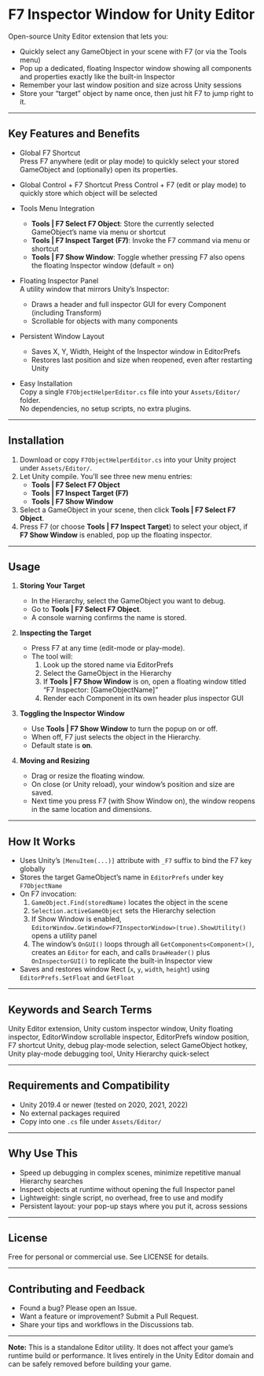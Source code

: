 # F7 Inspector Window for Unity Editor

Open-source Unity Editor extension that lets you:

- Quickly select any GameObject in your scene with F7 (or via the Tools menu)
- Pop up a dedicated, floating Inspector window showing all components and properties exactly like the built-in Inspector 
- Remember your last window position and size across Unity sessions 
- Store your “target” object by name once, then just hit F7 to jump right to it.

---

## Key Features and Benefits

- Global F7 Shortcut  
  Press F7 anywhere (edit or play mode) to quickly select your stored GameObject and (optionally) open its properties.

- Global Control + F7 Shortcut
  Press Control + F7 (edit or play mode) to quickly store which object will be selected 

- Tools Menu Integration  
  - **Tools | F7 Select F7 Object**: Store the currently selected GameObject’s name via menu or shortcut  
  - **Tools | F7 Inspect Target (F7)**: Invoke the F7 command via menu or shortcut
  - **Tools | F7 Show Window**: Toggle whether pressing F7 also opens the floating Inspector window (default = on)

- Floating Inspector Panel  
  A utility window that mirrors Unity’s Inspector:  
  - Draws a header and full inspector GUI for every Component (including Transform)  
  - Scrollable for objects with many components

- Persistent Window Layout  
  - Saves X, Y, Width, Height of the Inspector window in EditorPrefs  
  - Restores last position and size when reopened, even after restarting Unity

- Easy Installation  
  Copy a single `F7ObjectHelperEditor.cs` file into your `Assets/Editor/` folder.  
  No dependencies, no setup scripts, no extra plugins.

---

## Installation

1. Download or copy `F7ObjectHelperEditor.cs` into your Unity project under `Assets/Editor/`.  
2. Let Unity compile. You’ll see three new menu entries:
   - **Tools | F7 Select F7 Object**  
   - **Tools | F7 Inspect Target (F7)**  
   - **Tools | F7 Show Window**  
3. Select a GameObject in your scene, then click **Tools | F7 Select F7 Object**.  
4. Press F7 (or choose **Tools | F7 Inspect Target**) to select your object, if **F7 Show Window** is enabled, pop up the floating inspector.

---

## Usage

1. **Storing Your Target**  
   - In the Hierarchy, select the GameObject you want to debug.  
   - Go to **Tools | F7 Select F7 Object**.  
   - A console warning confirms the name is stored.

2. **Inspecting the Target**  
   - Press F7 at any time (edit-mode or play-mode).  
   - The tool will:  
     1. Look up the stored name via EditorPrefs  
     2. Select the GameObject in the Hierarchy  
     3. If **Tools | F7 Show Window** is on, open a floating window titled “F7 Inspector: [GameObjectName]”  
     4. Render each Component in its own header plus inspector GUI

3. **Toggling the Inspector Window**  
   - Use **Tools | F7 Show Window** to turn the popup on or off.  
   - When off, F7 just selects the object in the Hierarchy.  
   - Default state is **on**.

4. **Moving and Resizing**  
   - Drag or resize the floating window.  
   - On close (or Unity reload), your window’s position and size are saved.  
   - Next time you press F7 (with Show Window on), the window reopens in the same location and dimensions.

---

## How It Works

- Uses Unity’s `[MenuItem(...)]` attribute with `_F7` suffix to bind the F7 key globally  
- Stores the target GameObject’s name in `EditorPrefs` under key `F7ObjectName`  
- On F7 invocation:  
  1. `GameObject.Find(storedName)` locates the object in the scene  
  2. `Selection.activeGameObject` sets the Hierarchy selection  
  3. If Show Window is enabled, `EditorWindow.GetWindow<F7InspectorWindow>(true).ShowUtility()` opens a utility panel  
  4. The window’s `OnGUI()` loops through all `GetComponents<Component>()`, creates an `Editor` for each, and calls `DrawHeader()` plus `OnInspectorGUI()` to replicate the built-in Inspector view  
- Saves and restores window Rect (`x`, `y`, `width`, `height`) using `EditorPrefs.SetFloat` and `GetFloat`

---

## Keywords and Search Terms

Unity Editor extension, Unity custom inspector window, Unity floating inspector, EditorWindow scrollable inspector, EditorPrefs window position, F7 shortcut Unity, debug play-mode selection, select GameObject hotkey, Unity play-mode debugging tool, Unity Hierarchy quick-select

---

## Requirements and Compatibility

- Unity 2019.4 or newer (tested on 2020, 2021, 2022)  
- No external packages required  
- Copy into one `.cs` file under `Assets/Editor/`

---

## Why Use This

- Speed up debugging in complex scenes, minimize repetitive manual Hierarchy searches  
- Inspect objects at runtime without opening the full Inspector panel  
- Lightweight: single script, no overhead, free to use and modify  
- Persistent layout: your pop-up stays where you put it, across sessions

---

## License

Free for personal or commercial use. See LICENSE for details.

---

## Contributing and Feedback

- Found a bug? Please open an Issue.  
- Want a feature or improvement? Submit a Pull Request.  
- Share your tips and workflows in the Discussions tab.

---

**Note:** This is a standalone Editor utility. It does not affect your game’s runtime build or performance. It lives entirely in the Unity Editor domain and can be safely removed before building your game.  
